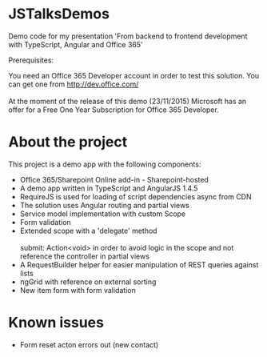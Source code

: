 # JSTalksDemos
Demo code for my presentation 'From backend to frontend development with TypeScript, Angular and Office 365'

Prerequisites:

You need an Office 365 Developer account in order to test this solution. You can get one from <a href="http://dev.office.com">http://dev.office.com/</a><br /><br />
At the moment of the release of this demo (23/11/2015) Microsoft has an offer for a Free One Year Subscription for Office 365 Developer.



<h1>About the project</h1>
<p>
    This project is a demo app with the following components:
    <ul>
        <li>Office 365/Sharepoint Online add-in - Sharepoint-hosted</li>
        <li>A demo app written in TypeScript and AngularJS 1.4.5</li>
        <li>RequireJS is used for loading of script dependencies async from CDN</li>
        <li>The solution uses Angular routing and partial views</li>
        <li>Service model implementation with custom Scope</li>
        <li>Form validation</li>
        <li>
            Extended scope with a 'delegate' method <br /><br />
            submit: Action&lt;void&gt; in order to avoid logic in the scope and not reference the controller in partial views
        </li>
        <li>A RequestBuilder helper for easier manipulation of REST queries against lists</li>
        <li>ngGrid with reference on external sorting</li>
        <li>New item form with form validation</li>
    </ul>
</p>

<h1>Known issues</h1>
<p>
    <ul>
        <li>Form reset acton errors out (new contact)</li>
    </ul>
</p>
